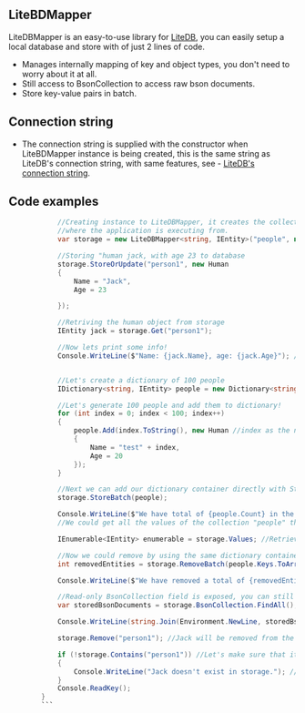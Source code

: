 ## LiteBDMapper

LiteDBMapper is an easy-to-use library for [LiteDB](https://github.com/mbdavid/LiteDB), you can easily setup a local database and store with of just 2 lines of code.

- Manages internally mapping of key and object types, you don't need to worry about it at all.
- Still access to BsonCollection to access raw bson documents.
- Store key-value pairs in batch.

## Connection string
- The connection string is supplied with the constructor when LiteBDMapper instance is being created, this is the same string as LiteDB's connection string, with same features, see - [LiteDB's connection string](https://github.com/mbdavid/LiteDB/wiki/Connection-String).

## Code examples
```cs
            //Creating instance to LiteDBMapper, it creates the collection "people" if it doesn't exist, connection string is null so it is locally stored to
            //where the application is executing from.
            var storage = new LiteDBMapper<string, IEntity>("people", null); //new LiteDBMapper<AnyKeyType, AnyValueType>

            //Storing "human jack, with age 23 to database
            storage.StoreOrUpdate("person1", new Human
            {
                Name = "Jack",
                Age = 23

            });

            //Retriving the human object from storage
            IEntity jack = storage.Get("person1");

            //Now lets print some info!
            Console.WriteLine($"Name: {jack.Name}, age: {jack.Age}"); //Prints: Name: Jack, age: 23


            //Let's create a dictionary of 100 people
            IDictionary<string, IEntity> people = new Dictionary<string, IEntity>(100);

            //Let's generate 100 people and add them to dictionary!
            for (int index = 0; index < 100; index++)
            {
                people.Add(index.ToString(), new Human //index as the number, new Human with name test and age 20 for as value.
                {
                    Name = "test" + index,
                    Age = 20
                });
            }

            //Next we can add our dictionary container directly with StoreBatch
            storage.StoreBatch(people);

            Console.WriteLine($"We have total of {people.Count} in the local storage!");
            //We could get all the values of the collection "people" that we have specified in the constructor earlier.

            IEnumerable<IEntity> enumerable = storage.Values; //Retrieves all values that we have stored earlier.

            //Now we could remove by using the same dictionary container, for deleting we only need the key.
            int removedEntities = storage.RemoveBatch(people.Keys.ToArray()); //Accepts our key type as array.

            Console.WriteLine($"We have removed a total of {removedEntities} entities.");

            //Read-only BsonCollection field is exposed, you can still access to the bson documents.
            var storedBsonDocuments = storage.BsonCollection.FindAll();

            Console.WriteLine(string.Join(Environment.NewLine, storedBsonDocuments)); //prints the jack kvp that is left in the storage.

            storage.Remove("person1"); //Jack will be removed from the storage.

            if (!storage.Contains("person1")) //Let's make sure that it doesn't exist anymore!
            {
                Console.WriteLine("Jack doesn't exist in storage."); //Actually gets printed because person1 is removed.
            }
            Console.ReadKey();
        }
        ```
